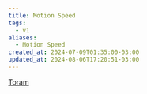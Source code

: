 ```yaml
---
title: Motion Speed
tags:
  - v1
aliases:
  - Motion Speed
created_at: 2024-07-09T01:35:00-03:00
updated_at: 2024-08-06T17:20:51-03:00
---
```


[Toram](../../../../rascunhos/2024/07/2024-07-06-Toram.md)